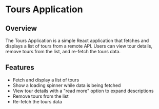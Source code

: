 # Tours Application

## Overview

The Tours Application is a simple React application that fetches and displays a list of tours from a remote API. Users can view tour details, remove tours from the list, and re-fetch the tours data.

## Features

- Fetch and display a list of tours
- Show a loading spinner while data is being fetched
- View tour details with a "read more" option to expand descriptions
- Remove tours from the list
- Re-fetch the tours data


